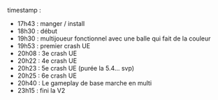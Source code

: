 timestamp :
- 17h43 : manger / install
- 18h30 : début
- 19h30 : multijoueur fonctionnel avec une balle qui fait de la couleur
- 19h53 : premier crash UE
- 20h08 : 3e crash UE
- 20h22 : 4e crash UE
- 20h23 : 5e crash UE (purée la 5.4... svp)
- 20h25 : 6e crash UE
- 20h40 : Le gameplay de base marche en multi
- 23h15 : fini la V2